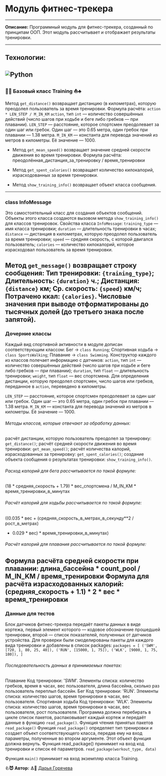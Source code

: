 # Модуль фитнес-трекера

____
**Описание:**
Программный модуль для фитнес-трекера, созданный по принципам ООП. Этот модуль рассчитывает и отображает результаты тренировки.
____
## Технологии:
![Python](https://img.shields.io/badge/python-3670A0?style=for-the-badge&logo=python&logoColor=ffdd54) 
---
### 🎉🐚  Базовый класс Training ⛵♣

Метод `get_distance()` возвращает дистанцию (в километрах), которую преодолел пользователь за время тренировки.
Формула расчёта:
`action * LEN_STEP / M_IN_KM`
`action`, тип `int` — количество совершённых действий (число шагов при ходьбе и беге либо гребков — при плавании).
`LEN_STEP` — расстояние, которое спортсмен преодолевает за один шаг или гребок. Один шаг — это 0.65 метра, один гребок при плавании — 1.38 метра.
`M_IN_KM` — константа для перевода значений из метров в километры. Её значение — 1000.

* Метод `get_mean_speed()` возвращает значение средней скорости движения во время тренировки.
Формула расчёта:
преодолённая_дистанция_за_тренировку / время_тренировки 

* Метод `get_spent_calories()` возвращает количество килокалорий, израсходованных за время тренировки.

* Метод `show_training_info()` возвращает объект класса сообщения.
---
### class InfoMessage
Это самостоятельный класс для создания объектов сообщений.
Объекты этого класса создаются вызовом метода `show_training_info()` для классов тренировок.
Свойства класса `InfoMessage`:
`training_type` — имя класса тренировки;
`duration` — длительность тренировки в часах;
`distance` — дистанция в километрах, которую преодолел пользователь за время тренировки;
`speed` — средняя скорость, с которой двигался пользователь;
`calories` — количество килокалорий, которое израсходовал пользователь за время тренировки.

Mетод `get_message()` возвращает строку сообщения:
Тип тренировки: `{training_type}`; Длительность: `{duration}` ч.; Дистанция: `{distance}` км; Ср. скорость: `{speed}` км/ч; Потрачено ккал: `{calories}`. 
Числовые значения при выводе отформатированы до тысячных долей (до третьего знака после запятой).
---
### Дочерние классы
Каждый вид спортивной активности в модуле дописан соответствующим классом:
Бег → `class Running`;
Спортивная ходьба → `class SportsWalking`;
Плавание → `class Swimming`.
Конструктор каждого из классов полечает информацию с датчиков: 
`action`, тип `int` — количество совершённых действий (число шагов при ходьбе и беге либо гребков — при плавании);
`duration`, тип `float` — длительность тренировки;
`weight`, тип `float` — вес спортсмена.
Для определения дистанции, которую преодолел спортсмен, число шагов или гребков, переданное в `action`, переведено в километры. 

`LEN_STEP` — расстояние, которое спортсмен преодолевает за один шаг или гребок. Один шаг — это 0.65 метра, один гребок при плавании — 1.38 метра.
`M_IN_KM` — константа для перевода значений из метров в километры. Её значение — 1000.

###### Методы классов, которые отвечают за обработку данных: ######
расчёт дистанции, которую пользователь преодолел за тренировку: `get_distance()`;
расчёт средней скорости движения во время тренировки: `get_mean_speed()`;
расчёт количества калорий, израсходованных за тренировку: `get_spent_calories()`;
создание объекта сообщения о результатах тренировки: `show_training_info()`.

###### Расход калорий для бега рассчитывается по такой формуле: ######
(18 * средняя_скорость + 1.79) * вес_спортсмена / M_IN_KM * время_тренировки_в_минутах 

###### Расчёт калорий для ходьбы рассчитывается по такой формуле: ######
((0.035 * вес + (средняя_скорость_в_метрах_в_секунду**2 / рост_в_метрах)
 * 0.029 * вес) * время_тренировки_в_минутах) 
 
###### Расчёт калорий для плавания рассчитывается по такой формуле: ######
Формула расчёта средней скорости при плавании:
длина_бассейна * count_pool / M_IN_KM / время_тренировки 
Формула для расчёта израсходованных калорий:
(средняя_скорость + 1.1) * 2 * вес * время_тренировки 
---
### Данные для тестов
Блок датчиков фитнес-трекера передаёт пакеты данных в виде кортежа, первый элемент которого — кодовое обозначение прошедшей тренировки, второй — список показателей, полученных от датчиков устройства. Для проверки были смоделированы пакеты для каждого вида тренировки и добавлены в список packages:
 `packages = [
     ('SWM', [720, 1, 80, 25, 40]),
     ('RUN', [15000, 1, 75]),
     ('WLK', [9000, 1, 75, 180]),
 ] `
 
###### Последовательность данных в принимаемых пакетах: ######
Плавание
Код тренировки: 'SWM'.
Элементы списка: количество гребков, время в часах, вес пользователя, длина бассейна, сколько раз пользователь переплыл бассейн.
Бег
Код тренировки: 'RUN'.
Элементы списка: количество шагов, время тренировки в часах, вес пользователя.
Спортивная ходьба
Код тренировки: 'WLK'.
Элементы списка: количество шагов, время тренировки в часах, вес пользователя, рост пользователя.
Программа должна перебирать в цикле список пакетов, распаковывает каждый кортеж и передаёт данные в функцию `read_package()`.
Функция чтения принятых пакетов `read_package()`
Функция `read_package()` определяет тип тренировки и создает объект соответствующего класса, передав ему на вход параметры, полученные во втором аргументе. Этот объект функция должна вернуть.
Функция read_package() принимает на вход код тренировки и список её параметров.
`read_package(workout_type, data) `

Функция `main()` принимает на вход экземпляр класса Training.

**♘😈  Автор:  ♙🎉** [Дарья Горячева](https://github.com/ChiBovino13)

